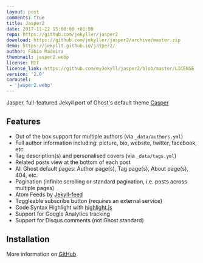 ```yaml
---
layout: post
comments: true
title: Jasper2
date: 2017-11-22 15:00:00 +01:00
repo: https://github.com/jekyller/jasper2
download: https://github.com/jekyller/jasper2/archive/master.zip
demo: https://jekyllt.github.io/jasper2/
author: Fábio Madeira
thumbnail: jasper2.webp
license: MIT
license_link: https://github.com/myJekyll/jasper2/blob/master/LICENSE
version: '2.0'
carousel:
 - 'jasper2.webp'
---
```


Jasper, full-featured Jekyll port of Ghost's default theme [Casper](https://github.com/tryghost/casper)

## Features

* Out of the box support for multiple authors (via `_data/authors.yml`)
* Full author information including: picture, bio, website, twitter, facebook, etc.
* Tag description(s) and personalised covers (via `_data/tags.yml`)
* Related posts view at the bottom of each post
* All Ghost default pages: Author page(s), Tag page(s), About page(s), 404, etc.
* Pagination (infinite scrolling or standard pagination, i.e. posts across multiple pages)
* Atom Feeds by [Jekyll-feed](https://github.com/jekyll/jekyll-feed)
* Toggleable subscribe button (requires an external service)
* Code Syntax Highlight with [highlight.js](https://highlightjs.org/)
* Support for Google Analytics tracking
* Support for Disqus comments (not Ghost standard)

## Installation

More information on [GitHub](https://github.com/jekyller/jasper2)
